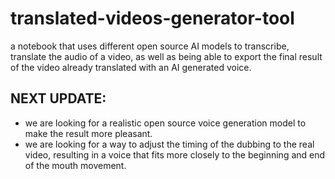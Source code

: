 # translated-videos-generator-tool
a notebook that uses different open source AI models to transcribe, translate the audio of a video, as well as being able to export the final result of the video already translated with an AI generated voice.

## NEXT UPDATE:
+ we are looking for a realistic open source voice generation model to make the result more pleasant.
+ we are looking for a way to adjust the timing of the dubbing to the real video, resulting in a voice that fits more closely to the beginning and end of the mouth movement.
